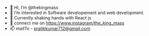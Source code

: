- 👋 Hi, I’m @thekingmass
- 👀 I’m interested in Software developement and web development.
- 🌱 Currently shaking hands with React js
- 💞️ connect me on https://www.instagram/the_king_mass
- 📫 mailTo - pratikkumar712@gmail.com

<!---
thekingmass/thekingmass is a ✨ special ✨ repository because its `README.md` (this file) appears on your GitHub profile.
You can click the Preview link to take a look at your changes.
--->
